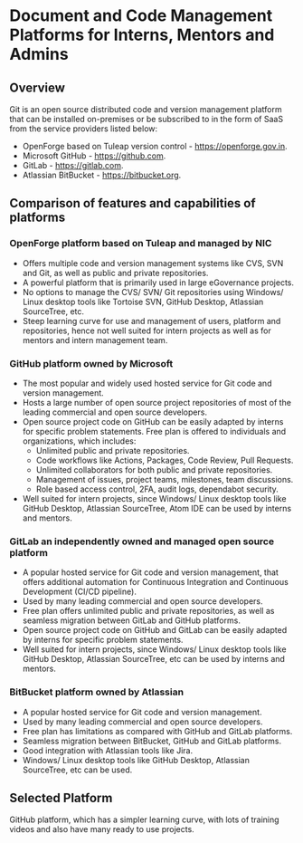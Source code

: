# Document and Code Management Platforms for Interns, Mentors and Admins

## Overview

Git is an open source distributed code and version management platform that can be installed on-premises or be subscribed to in the form of SaaS from the service providers listed below:
* OpenForge based on Tuleap version control - https://openforge.gov.in.
* Microsoft GitHub - https://github.com.
* GitLab - https://gitlab.com.
* Atlassian BitBucket - https://bitbucket.org.

## Comparison of features and capabilities of platforms

### OpenForge platform based on Tuleap and managed by NIC
* Offers multiple code and version management systems like CVS, SVN and Git, as well as public and private repositories.
* A powerful platform that is primarily used in large eGovernance projects. 
* No options to manage the CVS/ SVN/ Git repositories using Windows/ Linux desktop tools like Tortoise SVN, GitHub Desktop, Atlassian SourceTree, etc. 
* Steep learning curve for use and management of users, platform and repositories, hence not well suited for intern projects as well as for mentors and intern management team.

### GitHub platform owned by Microsoft
* The most popular and widely used hosted service for Git code and version management. 
* Hosts a large number of open source project repositories of most of the leading commercial and open source developers. 
* Open source project code on GitHub can be easily adapted by interns for specific problem statements. Free plan is offered to individuals and organizations, which includes:
  * Unlimited public and private repositories.
  * Code workflows like Actions, Packages, Code Review, Pull Requests.
  * Unlimited collaborators for both public and private repositories.
  * Management of issues, project teams, milestones, team discussions.
  * Role based access control, 2FA, audit logs, dependabot security.  
* Well suited for intern projects, since Windows/ Linux desktop tools like GitHub Desktop, Atlassian SourceTree, Atom IDE can be used by interns and mentors. 

### GitLab an independently owned and managed open source platform
* A popular hosted service for Git code and version management, that offers additional automation for Continuous Integration and Continuous Development (CI/CD pipeline). 
* Used by many leading commercial and open source developers. 
* Free plan offers unlimited public and private repositories, as well as seamless migration between GitLab and GitHub platforms. 
* Open source project code on GitHub and GitLab can be easily adapted by interns for specific problem statements. 
* Well suited for intern projects, since Windows/ Linux desktop tools like GitHub Desktop, Atlassian SourceTree, etc can be used by interns and mentors.

### BitBucket platform owned by Atlassian
* A popular hosted service for Git code and version management. 
* Used by many leading commercial and open source developers. 
* Free plan has limitations as compared with GitHub and GitLab platforms.
* Seamless migration between BitBucket, GitHub and GitLab platforms. 
* Good integration with Atlassian tools like Jira.
* Windows/ Linux desktop tools like GitHub Desktop, Atlassian SourceTree, etc can be used.

## Selected Platform

GitHub platform, which has a simpler learning curve, with lots of training videos and also have many ready to use projects.

